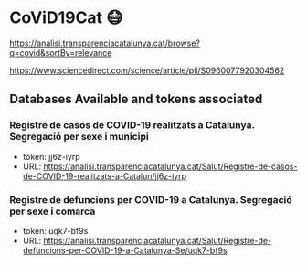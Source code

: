 # CoViD19Cat  :mask: 

https://analisi.transparenciacatalunya.cat/browse?q=covid&sortBy=relevance

https://www.sciencedirect.com/science/article/pii/S0960077920304562

## Databases Available and tokens associated

### Registre de casos de COVID-19 realitzats a Catalunya. Segregació per sexe i municipi

- token: jj6z-iyrp
- URL: https://analisi.transparenciacatalunya.cat/Salut/Registre-de-casos-de-COVID-19-realitzats-a-Catalun/jj6z-iyrp

### Registre de defuncions per COVID-19 a Catalunya. Segregació per sexe i comarca

- token: uqk7-bf9s
- URL: https://analisi.transparenciacatalunya.cat/Salut/Registre-de-defuncions-per-COVID-19-a-Catalunya-Se/uqk7-bf9s
